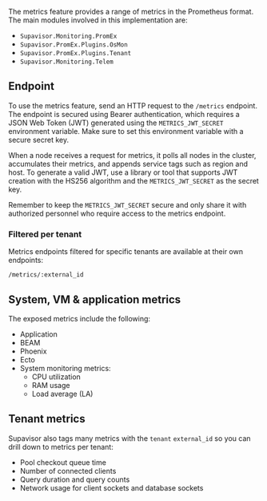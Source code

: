 The metrics feature provides a range of metrics in the Prometheus format. The main modules involved in this implementation are:

- `Supavisor.Monitoring.PromEx`
- `Supavisor.PromEx.Plugins.OsMon`
- `Supavisor.PromEx.Plugins.Tenant`
- `Supavisor.Monitoring.Telem`

## Endpoint

To use the metrics feature, send an HTTP request to the `/metrics` endpoint. The endpoint is secured using Bearer authentication, which requires a JSON Web Token (JWT) generated using the `METRICS_JWT_SECRET` environment variable. Make sure to set this environment variable with a secure secret key.

When a node receives a request for metrics, it polls all nodes in the cluster, accumulates their metrics, and appends service tags such as region and host. To generate a valid JWT, use a library or tool that supports JWT creation with the HS256 algorithm and the `METRICS_JWT_SECRET` as the secret key.

Remember to keep the `METRICS_JWT_SECRET` secure and only share it with authorized personnel who require access to the metrics endpoint.

### Filtered per tenant

Metrics endpoints filtered for specific tenants are available at their own endpoints:

```
/metrics/:external_id
```

## System, VM & application metrics

The exposed metrics include the following:

- Application
- BEAM
- Phoenix
- Ecto
- System monitoring metrics:
  - CPU utilization
  - RAM usage
  - Load average (LA)

## Tenant metrics

Supavisor also tags many metrics with the `tenant` `external_id` so you can drill down to metrics per tenant:

- Pool checkout queue time
- Number of connected clients
- Query duration and query counts
- Network usage for client sockets and database sockets
